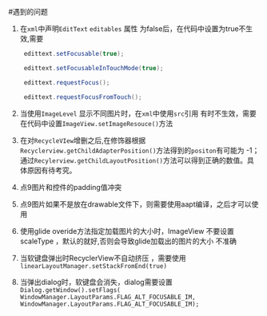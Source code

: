 #遇到的问题 

1. 在`xml`中声明`EditText` `editables` 属性 为false后，在代码中设置为true不生效,需要

   ``` java
    edittext.setFocusable(true);
   
    edittext.setFocusableInTouchMode(true);
   
    edittext.requestFocus();
   
    edittext.requestFocusFromTouch();
   
   ```

2. 当使用`ImageLevel` 显示不同图片时，在`xml`中使用`src`引用 有时不生效，需要在代码中设置`ImageView.setImageResouce()`方法

3. 在对`RecycleVIew`增删之后,在修饰器根据     ` Recyclerview.getChildAdapterPosition()`方法得到的`positon`有可能为 -1；通过`Recylerview.getChildLayoutPosition()`方法可以得到正确的数值。具体原因有待考究。

4. 点9图片和控件的padding值冲突

5. 点9图片如果不是放在drawable文件下，则需要使用aapt编译，之后才可以使用

6. 使用glide overide方法指定加载图片的大小时，ImageView 不要设置scaleType ，默认的就好,否则会导致glide加载出的图片的大小 不准确 

7. 当软键盘弹出时RecyclerView不自动挤压 ，需要使用`linearLayoutManager.setStackFromEnd(true)`

8. 当弹出dialog时，软键盘会消失，dialog需要设置`Dialog.getWindow().setFlags(        WindowManager.LayoutParams.FLAG_ALT_FOCUSABLE_IM,        WindowManager.LayoutParams.FLAG_ALT_FOCUSABLE_IM);`

     

​    
